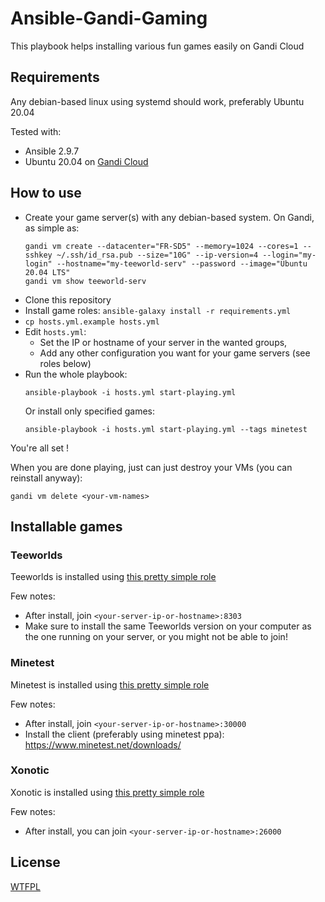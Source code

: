 # Ansible-Gandi-Gaming

This playbook helps installing various fun games easily on Gandi Cloud

## Requirements

Any debian-based linux using systemd should work, preferably Ubuntu 20.04

Tested with:
- Ansible 2.9.7
- Ubuntu 20.04 on [Gandi Cloud](https://www.gandi.net/fr/cloud)

## How to use

- Create your game server(s) with any debian-based system. On Gandi, as simple as:
  ```
  gandi vm create --datacenter="FR-SD5" --memory=1024 --cores=1 --sshkey ~/.ssh/id_rsa.pub --size="10G" --ip-version=4 --login="my-login" --hostname="my-teeworld-serv" --password --image="Ubuntu 20.04 LTS"
  gandi vm show teeworld-serv
  ```
- Clone this repository
- Install game roles: `ansible-galaxy install -r requirements.yml`
- `cp hosts.yml.example hosts.yml`
- Edit `hosts.yml`:
  - Set the IP or hostname of your server in the wanted groups,
  - Add any other configuration you want for your game servers (see roles below)
- Run the whole playbook:
  ```
  ansible-playbook -i hosts.yml start-playing.yml
  ```
  Or install only specified games:
  ```
  ansible-playbook -i hosts.yml start-playing.yml --tags minetest
  ```

You're all set !

When you are done playing, just can just destroy your VMs (you can reinstall anyway):
```
gandi vm delete <your-vm-names>
```

## Installable games

### Teeworlds

Teeworlds is installed using [this pretty simple role](https://galaxy.ansible.com/nautik1/teeworlds)

Few notes:
- After install, join `<your-server-ip-or-hostname>:8303`
- Make sure to install the same Teeworlds version on your computer as the one running on your server, or you might
  not be able to join!

### Minetest

Minetest is installed using [this pretty simple role](https://galaxy.ansible.com/nautik1/minetest)

Few notes:
- After install, join `<your-server-ip-or-hostname>:30000`
- Install the client (preferably using minetest ppa): https://www.minetest.net/downloads/

### Xonotic

Xonotic is installed using [this pretty simple role](https://galaxy.ansible.com/nautik1/xonotic)

Few notes:
- After install, you can join `<your-server-ip-or-hostname>:26000`

License
-------

[WTFPL](https://en.wikipedia.org/wiki/WTFPL)
